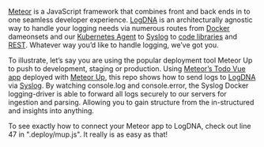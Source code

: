 [Meteor](https://www.meteor.com/ "Meteor Platform") is a JavaScript framework that combines front and back ends in to one seamless developer experience.  [LogDNA](https://logdna.com "LogDNA") is an architecturally agnostic way to handle your logging needs via numerous routes from [Docker](https://docs.logdna.com/docs/docker "LogDNA Docker Documentation") dameonsets and our [Kubernetes Agent](https://docs.logdna.com/docs/logdna-agent-v2-for-kubernetes "LogDNA Kubernetes Agent Documentation") to [Syslog](https://docs.logdna.com/docs/syslog "LogDNA Syslog Documentation") to [code libraries](https://docs.logdna.com/docs/code-libraries "LogDNA Code Libraries Documentation") and [REST](https://docs.logdna.com/reference#logsingest "LogDNA REST API Documentation").  Whatever way you’d like to handle logging, we’ve got you.

To illustrate, let’s say you are using the popular deployment tool Meteor Up to push to development, staging or production.  Using [Meteor’s Todo Vue app](https://github.com/meteor/simple-todos-vue) deployed with [Meteor Up](http://meteor-up.com/), this repo shows how to send logs to [LogDNA](https://logdna.com "LogDNA") via [Syslog](https://docs.logdna.com/docs/syslog "LogDNA Syslog Documentation").  By watching console.log and console.error, the Syslog Docker logging-driver is able to forward all logs securely to our servers for ingestion and parsing.  Allowing you to gain structure from the in-structured and insights into anything.

To see exactly how to connect your Meteor app to LogDNA, check out line 47 in ".deploy/mup.js".  It really is as easy as that!
